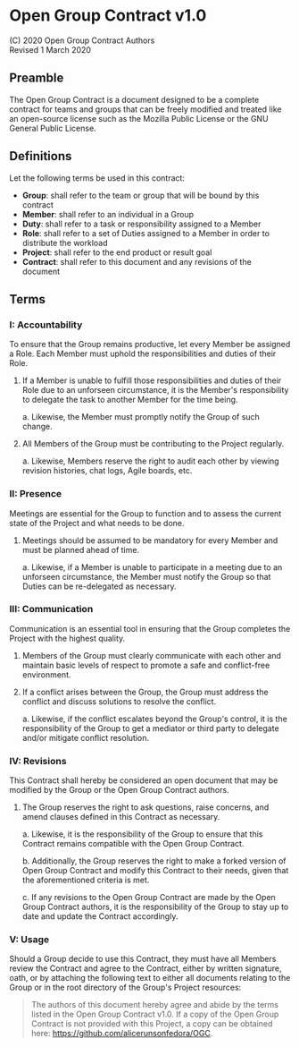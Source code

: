 # Open Group Contract v1.0

(C) 2020 Open Group Contract Authors  
Revised 1 March 2020  

## Preamble

The Open Group Contract is a document designed to be a complete contract for teams and groups that can be freely modified and treated like an open-source license such as the Mozilla Public License or the GNU General Public License.

## Definitions

Let the following terms be used in this contract:

- **Group**: shall refer to the team or group that will be bound by this contract
- **Member**: shall refer to an individual in a Group
- **Duty**: shall refer to a task or responsibility assigned to a Member
- **Role**: shall refer to a set of Duties assigned to a Member in order to distribute the workload
- **Project**: shall refer to the end product or result goal
- **Contract**: shall refer to this document and any revisions of the document

## Terms

### I: Accountability

To ensure that the Group remains productive, let every Member be assigned a Role. Each Member must uphold the responsibilities and duties of their Role.

1.  If a Member is unable to fulfill those responsibilities and duties of their Role due to an unforseen circumstance, it is the Member's responsibility to delegate the task to another Member for the time being.

    a. Likewise, the Member must promptly notify the Group of such change.

2. All Members of the Group must be contributing to the Project regularly.

    a. Likewise, Members reserve the right to audit each other by viewing revision histories, chat logs, Agile boards, etc.

### II: Presence

Meetings are essential for the Group to function and to assess the current state of the Project and what needs to be done.

1. Meetings should be assumed to be mandatory for every Member and must be planned ahead of time.

    a. Likewise, if a Member is unable to participate in a meeting due to an unforseen circumstance, the Member must notify the Group so that Duties can be re-delegated as necessary.

### III: Communication

Communication is an essential tool in ensuring that the Group completes the Project with the highest quality.

1. Members of the Group must clearly communicate with each other and maintain basic levels of respect to promote a safe and conflict-free environment.

2. If a conflict arises between the Group, the Group must address the conflict and discuss solutions to resolve the conflict.

    a. Likewise, if the conflict escalates beyond the Group's control, it is the responsibility of the Group to get a mediator or third party to delegate and/or mitigate conflict resolution.

### IV: Revisions

This Contract shall hereby be considered an open document that may be modified by the Group or the Open Group Contract authors.

1. The Group reserves the right to ask questions, raise concerns, and amend clauses defined in this Contract as necessary.

    a. Likewise, it is the responsibility of the Group to ensure that this Contract remains compatible with the Open Group Contract.

    b. Additionally, the Group reserves the right to make a forked version of Open Group Contract and modify this Contract to their needs, given that the aforementioned criteria is met.

    c. If any revisions to the Open Group Contract are made by the Open Group Contract authors, it is the responsibility of the Group to stay up to date and update the Contract accordingly.

### V: Usage

Should a Group decide to use this Contract, they must have all Members review the Contract and agree to the Contract, either by written signature, oath, or by attaching the following text to either all documents relating to the Group or in the root directory of the Group's Project resources:

> The authors of this document hereby agree and abide by the terms listed in the Open Group Contract v1.0. If a copy of the Open Group Contract is not provided with this Project, a copy can be obtained here: https://github.com/alicerunsonfedora/OGC.